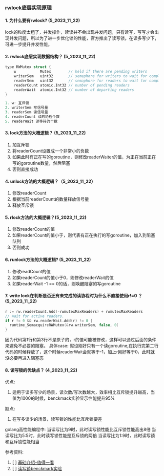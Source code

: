 ### rwlock底层实现原理
#### 1. 为什么要有rwlock? (5_2023_11_22)
lock的粒度太粗了，并发操作，读读并不会出现并发问题，只有读写，写写才会出现并发问题，所以为了进一步优化锁的性能，官方推出了读写锁，在读多写少下，可进一步提升并发性能。


#### 2. rwlock底层实现数据结构？ (5_2023_11_22)
```c++
type RWMutex struct {
	w           Mutex        // held if there are pending writers
	writerSem   uint32       // semaphore for writers to wait for completing readers
	readerSem   uint32       // semaphore for readers to wait for completing writers
	readerCount atomic.Int32 // number of pending readers
	readerWait  atomic.Int32 // number of departing readers
}

1. w: 互斥锁
2. writerSem 写信号量
3. readerSem 读信号量
4. readerCount 读的协程个数
5. readerWait 读等待的个数
```

#### 3. lock方法的大概逻辑？ (5_2023_11_22)
1. 加互斥锁
2. 将readerCount设置成一个非常小的负数
3. 如果此时有正在写的goroutine，则修改readerWaiter的值，为正在当前正在写的goroutine数量，然后阻塞
4. 否则直接成功 


#### 4. unlock方法的大概逻辑？（5_2023_11_22）
1. 修改readerCount
2. 根据当前readerCount的数量释放信号量
3. 释放互斥锁


#### 5. rlock方法的大概逻辑？(5_2023_11_22)
1. 修改readerCount的值
2. 如果readerCount的值小于，则代表有正在执行的写goroutine，加入到阻塞队列
3. 否则成功


#### 6. runlock方法的大概逻辑? (5_2023_11_22)
1. 修改readCount的值
2. 如果readerCount的值小于0，则修改readerWait的值
3. 如果readerWait -1 == 0的话，则唤醒阻塞的写goroutine


#### 7. write lock在判断是否还有未完成的读协程时为什么不直接使用r!=0 ？ (5_2023_11_22)
```c++
r := rw.readerCount.Add(-rwmutexMaxReaders) + rwmutexMaxReaders
// Wait for active readers.
if r != 0 && rw.readerWait.Add(r) != 0 {
  runtime_SemacquireRWMutex(&rw.writerSem, false, 0)
}
```

因为代码第1行和第3行不是原子的，r的值可能被修改，这样可以通过后面的条件来避免不必要的阻塞。
具体case:
假设刚好只有一个读goroutine,在执行完第二行代码的时候释放了，这个时候readerWait会就等于-1，加上r刚好等于0，此时就没必要再进入阻塞态




#### 8. 读写锁的优缺点？ (4_2023_11_22)
优点: 
1. 适用于读多写少的场景，读次数/写次数越大，效率相比互斥锁提升越高，当值为1000的时候，benckmack实验显示性能提升95%

缺点:
1. 在写多读少的场景，读写锁的性能比互斥锁要差

golang高性能编程中:
当读写比为9时，此时读写锁性能比互斥锁性能高出8倍
当读写比为5:5时，此时读写锁性能是互斥锁的两倍
当读写比为1:9时，此时读写锁和互斥锁性能相当



参考资料:
1. [ ] [基础介绍-值得一看](https://segmentfault.com/a/1190000039712353)
2. [ ] [读写锁benckmark实验](https://geektutu.com/post/hpg-mutex.html)
